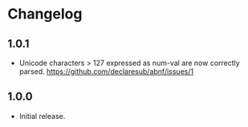 # Changelog

## 1.0.1

* Unicode characters > 127 expressed as num-val are now correctly parsed. https://github.com/declaresub/abnf/issues/1


## 1.0.0

* Initial release.
